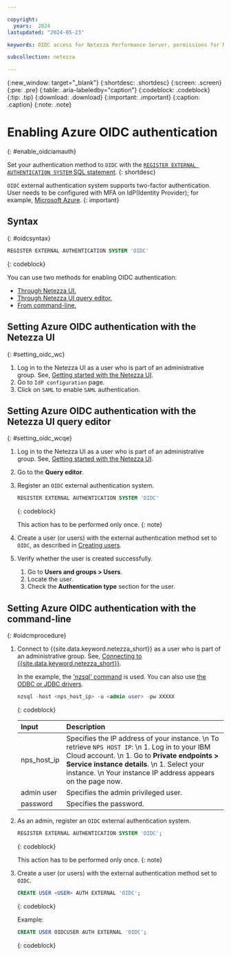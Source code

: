 ```yaml
---

copyright:
  years:  2024
lastupdated: "2024-05-23"

keywords: OIDC access for Netezza Performance Server, permissions for Netezza Performance Server, identity and access management for Netezza Performance Server, roles for Netezza Performance Server, actions for Netezza Performance Server, assigning access for Netezza Performance Server

subcollection: netezza

---
```


{:new_window: target="_blank"}
{:shortdesc: .shortdesc}
{:screen: .screen}
{:pre: .pre}
{:table: .aria-labeledby="caption"}
{:codeblock: .codeblock}
{:tip: .tip}
{:download: .download}
{:important: .important}
{:caption: .caption}
{:note: .note}

# Enabling Azure OIDC authentication
{: #enable_oidciamauth}

Set your authentication method to `OIDC` with the [`REGISTER EXTERNAL AUTHENTICATION SYSTEM` SQL statement](https://www.ibm.com/docs/en/netezza?topic=reference-register-external-authentication-system).
{: shortdesc}

`OIDC` external authentication system supports two-factor authentication. User needs to be configured with MFA on IdP(Identity Provider); for example, [Microsoft Azure](https://learn.microsoft.com/en-us/azure/app-service/configure-authentication-provider-openid-connect).
{: important}

## Syntax
{: #oidcsyntax}

```sql
REGISTER EXTERNAL AUTHENTICATION SYSTEM 'OIDC'
```
{: codeblock}

You can use two methods for enabling OIDC authentication:
- [Through Netezza UI.](/docs/netezza?topic=netezza-enable_oidciamauth#setting_oidc_wc)
- [Through Netezza UI query editor.](/docs/netezza?topic=netezza-enable_oidciamauth#setting_oidc_wcqe)
- [From command-line.](/docs/netezza?topic=netezza-enable_oidciamauth#oidcmprocedure)


## Setting Azure OIDC authentication with the Netezza UI
{: #setting_oidc_wc}

1. Log in to the Netezza UI as a user who is part of an administrative group. See, [Getting started with the Netezza UI](/docs/netezza?topic=netezza-getstarted-console).
1. Go to `IdP configuration` page.
1. Click on `SAML` to enable `SAML` authentication.


## Setting Azure OIDC authentication with the Netezza UI query editor
{: #setting_oidc_wcqe}

1. Log in to the Netezza UI as a user who is part of an administrative group. See, [Getting started with the Netezza UI](/docs/netezza?topic=netezza-getstarted-console).
1. Go to the **Query editor**.
1. Register an `OIDC` external authentication system.

    ```sql
    REGISTER EXTERNAL AUTHENTICATION SYSTEM 'OIDC'
    ```
    {: codeblock}

    This action has to be performed only once.
    {: note}

1. Create a user (or users) with the external authentication method set to `OIDC`, as described in [Creating users](/docs/netezza?topic=netezza-users-groups#create-users).
1. Verify whether the user is created successfully.

   1. Go to **Users and groups > Users**.
   1. Locate the user.
   1. Check the **Authentication type** section for the user.

## Setting Azure OIDC authentication with the command-line
{: #oidcmprocedure}

1. Connect to {{site.data.keyword.netezza_short}} as a user who is part of an administrative group. See, [Connecting to {{site.data.keyword.netezza_short}}](/docs/netezza?topic=netezza-connecting-overview).

   In the example, the ['nzsql' command](https://www.ibm.com/docs/en/netezza?topic=anpssbun-log-2) is used. You can also use [the ODBC or JDBC drivers](https://www.ibm.com/docs/en/netezza?topic=dls-overview-odbc-jdbc-ole-db-net-go-driver-3).

    ```sql
    nzsql -host <nps_host_ip> -u <admin user> -pw XXXXX
    ```
    {: codeblock}

   | Input          | Description |
   | :-----------   | :---------- |
   | nps_host_ip    | Specifies the IP address of your instance.  \n To retrieve `NPS HOST IP`:  \n 1. Log in to your IBM Cloud account. \n 1. Go to **Private endpoints > Service instance details**. \n 1. Select your instance.  \n Your instance IP address appears on the page now.|
   | admin user     | Specifies the admin privileged user. |
   | password       | Specifies the password. |

1. As an admin, register an `OIDC` external authentication system.

    ```sql
    REGISTER EXTERNAL AUTHENTICATION SYSTEM 'OIDC';
    ```
    {: codeblock}

    This action has to be performed only once.
    {: note}

1. Create a user (or users) with the external authentication method set to `OIDC`.

    ```sql
    CREATE USER <USER> AUTH EXTERNAL 'OIDC';
    ```
    {: codeblock}

    Example:

    ```sql
    CREATE USER OIDCUSER AUTH EXTERNAL 'OIDC';
    ```
    {: codeblock}
